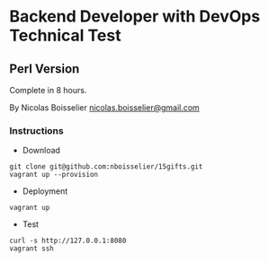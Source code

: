 Backend Developer with DevOps Technical Test
=======

Perl Version
------------

Complete in 8 hours.

By Nicolas Boisselier <nicolas.boisselier@gmail.com>

### Instructions ###

* Download
~~~
git clone git@github.com:nboisselier/15gifts.git
vagrant up --provision
~~~

* Deployment
~~~
vagrant up
~~~

* Test
~~~
curl -s http://127.0.0.1:8080
vagrant ssh
~~~
